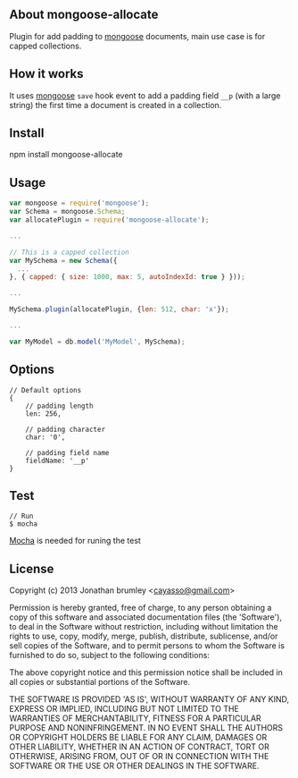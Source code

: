 ## About mongoose-allocate

Plugin for add padding to [mongoose][] documents, main use case is for capped collections.

## How it works

It uses [mongoose][] `save` hook event to add a padding field `__p` (with a large string)
the first time a document is created in a collection.

## Install

npm install mongoose-allocate

## Usage

```javascript
var mongoose = require('mongoose');
var Schema = mongoose.Schema;
var allocatePlugin = require('mongoose-allocate');

...

// This is a capped collection
var MySchema = new Schema({
  ...
}, { capped: { size: 1000, max: 5, autoIndexId: true } }));

...

MySchema.plugin(allocatePlugin, {len: 512, char: 'x'});

...

var MyModel = db.model('MyModel', MySchema);
```

## Options

    // Default options
    {
        // padding length
        len: 256,

        // padding character
        char: '0',

        // padding field name
        fieldName: '__p'
    }

## Test

    // Run
    $ mocha

[Mocha][] is needed for runing the test


## License

Copyright (c) 2013 Jonathan brumley &lt;cayasso@gmail.com&gt;

Permission is hereby granted, free of charge, to any person obtaining
a copy of this software and associated documentation files (the
'Software'), to deal in the Software without restriction, including
without limitation the rights to use, copy, modify, merge, publish,
distribute, sublicense, and/or sell copies of the Software, and to
permit persons to whom the Software is furnished to do so, subject to
the following conditions:

The above copyright notice and this permission notice shall be
included in all copies or substantial portions of the Software.

THE SOFTWARE IS PROVIDED 'AS IS', WITHOUT WARRANTY OF ANY KIND,
EXPRESS OR IMPLIED, INCLUDING BUT NOT LIMITED TO THE WARRANTIES OF
MERCHANTABILITY, FITNESS FOR A PARTICULAR PURPOSE AND NONINFRINGEMENT.
IN NO EVENT SHALL THE AUTHORS OR COPYRIGHT HOLDERS BE LIABLE FOR ANY
CLAIM, DAMAGES OR OTHER LIABILITY, WHETHER IN AN ACTION OF CONTRACT,
TORT OR OTHERWISE, ARISING FROM, OUT OF OR IN CONNECTION WITH THE
SOFTWARE OR THE USE OR OTHER DEALINGS IN THE SOFTWARE.

[mongoose]: http://mongoosejs.com
[Mocha]: http://visionmedia.github.com/mocha/
[repository]: http://github.com/cayasso/mongoose-allocate
